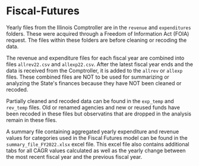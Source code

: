 # Fiscal-Futures

Yearly files from the Illinois Comptroller are in the `revenue` and `expenditures` folders. 
These were acquired through a Freedom of Information Act (FOIA) request. The files within these folders are before cleaning or recoding the data.

The revenue and expenditure files for each fiscal year are combined into files `allrev22.csv` and `allexp22.csv`. 
After the latest fiscal year ends and the data is received from the Comptroller, it is added to the `allrev` or `allexp` files.
These combined files are NOT to be used for summarizing or analyzing the State's finances because they have NOT been cleaned or recoded.

Partially cleaned and recoded data can be found in the `exp_temp` and `rev_temp` files. Old or renamed agencies and new or reused funds have been recoded in these files but observatins that are dropped in the analysis remain in these files. 

A summary file containing aggregated yearly expenditure and revenue values for categories used in the Fiscal Futures model can be found in the  `summary_file_FY2022.xlsx` excel file. This excel file also contains additional tabs for all CAGR values calculated as well as the yearly change between the most recent fiscal year and the previous fiscal year. 
